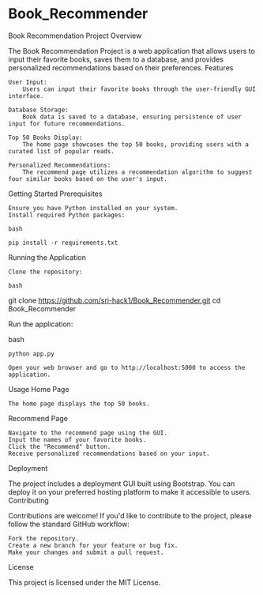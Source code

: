 # Book_Recommender

Book Recommendation Project
Overview

The Book Recommendation Project is a web application that allows users to input their favorite books, saves them to a database, and provides personalized recommendations based on their preferences.
Features

    User Input:
        Users can input their favorite books through the user-friendly GUI interface.

    Database Storage:
        Book data is saved to a database, ensuring persistence of user input for future recommendations.

    Top 50 Books Display:
        The home page showcases the top 50 books, providing users with a curated list of popular reads.

    Personalized Recommendations:
        The recommend page utilizes a recommendation algorithm to suggest four similar books based on the user's input.

Getting Started
Prerequisites

    Ensure you have Python installed on your system.
    Install required Python packages:

    bash

    pip install -r requirements.txt

Running the Application

    Clone the repository:

    bash

git clone https://github.com/sri-hack1/Book_Recommender.git
cd Book_Recommender

Run the application:

bash

    python app.py

    Open your web browser and go to http://localhost:5000 to access the application.

Usage
Home Page

    The home page displays the top 50 books.

Recommend Page

    Navigate to the recommend page using the GUI.
    Input the names of your favorite books.
    Click the "Recommend" button.
    Receive personalized recommendations based on your input.

Deployment

The project includes a deployment GUI built using Bootstrap. You can deploy it on your preferred hosting platform to make it accessible to users.
Contributing

Contributions are welcome! If you'd like to contribute to the project, please follow the standard GitHub workflow:

    Fork the repository.
    Create a new branch for your feature or bug fix.
    Make your changes and submit a pull request.

License

This project is licensed under the MIT License.
